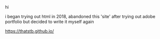 hi

i began trying out html in 2018, abandoned this 'site' after trying out adobe portfolio but decided to write it myself again

https://thatstb.github.io/
